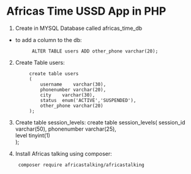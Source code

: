 # Africas Time USSD App in PHP

1. Create in MYSQL Database called africas_time_db
- to add a column to the db:

            ALTER TABLE users ADD other_phone varchar(20);
2. Create Table users:

            create table users
            (
                username	varchar(30),	
                phonenumber	varchar(20),
                city	varchar(30),
                status	enum('ACTIVE','SUSPENDED'),
                other_phone varchar(20)
            );

3. Create table session_levels:
            create table session_levels(
                session_id	varchar(50),
                phonenumber	varchar(25),	
                level	tinyint(1)	
            );

3. Install Africas talking using composer:

        composer require africastalking/africastalking